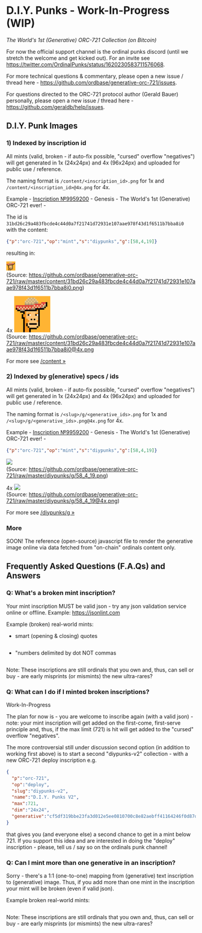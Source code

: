 #  D.I.Y. Punks -   Work-In-Progress (WIP)

_The World's 1st (Generative) ORC-721 Collection (on Bitcoin)_



For now the official support channel is the ordinal punks discord
(until we stretch the welcome and get kicked out). For an invite
see <https://twitter.com/OrdinalPunks/status/1620230583711576068>.

For more technical questions & commentary,
please open a new issue / thread here - <https://github.com/ordbase/generative-orc-721/issues>.

For questions directed to the ORC-721 protocol author (Gerald Bauer) personally,
please open a new issue / thread here - <https://github.com/geraldb/help/issues>.



## D.I.Y. Punk Images

### 1) Indexed by inscription id

All mints (valid, broken - if auto-fix possible, "cursed" overflow "negatives")
will get generated in 1x (24x24px) and 4x (96x24px) and uploaded for public use / reference.


The naming format is `/content/<inscription_id>.png` for 1x
and `/content/<inscription_id>@4x.png` for 4x.

Example - [Inscription №9959200](https://ordinals.com/inscription/31bd26c29a483fbcde4c44d0a7f21741d72931e107aae978f43d1f6511b7bba8i0) - Genesis - The World's 1st (Generative) ORC-721 ever! -



The id is `31bd26c29a483fbcde4c44d0a7f21741d72931e107aae978f43d1f6511b7bba8i0`
with the content:

``` json
{"p":"orc-721","op":"mint","s":"diypunks","g":[58,4,19]}
```

resulting in:

![](https://github.com/ordbase/generative-orc-721/raw/master/content/31bd26c29a483fbcde4c44d0a7f21741d72931e107aae978f43d1f6511b7bba8i0.png) <br>
(Source:
<https://github.com/ordbase/generative-orc-721/raw/master/content/31bd26c29a483fbcde4c44d0a7f21741d72931e107aae978f43d1f6511b7bba8i0.png>)

4x ![](https://github.com/ordbase/generative-orc-721/raw/master/content/31bd26c29a483fbcde4c44d0a7f21741d72931e107aae978f43d1f6511b7bba8i0@4x.png) <br>
(Source: <https://github.com/ordbase/generative-orc-721/raw/master/content/31bd26c29a483fbcde4c44d0a7f21741d72931e107aae978f43d1f6511b7bba8i0@4x.png>



For more see  [/content »](../content)



### 2) Indexed by g(enerative) specs / ids

All mints (valid, broken - if auto-fix possible, "cursed" overflow "negatives")
will get generated in 1x (24x24px) and 4x (96x24px) and uploaded for public use / reference.


The naming format is `/<slug>/g/<generative_ids>.png` for 1x
and `/<slug>/g/<generative_ids>.png@4x.png` for 4x.


Example - [Inscription №9959200](https://ordinals.com/inscription/31bd26c29a483fbcde4c44d0a7f21741d72931e107aae978f43d1f6511b7bba8i0) - Genesis - The World's 1st (Generative) ORC-721 ever! -

``` json
{"p":"orc-721","op":"mint","s":"diypunks","g":[58,4,19]}
```

![](https://github.com/ordbase/generative-orc-721/raw/master/diypunks/g/58_4_19.png) <br>
(Source:
<https://github.com/ordbase/generative-orc-721/raw/master/diypunks/g/58_4_19.png>)

4x ![](https://github.com/ordbase/generative-orc-721/raw/master/diypunks/g/58_4_19@4x.png) <br>
(Source:
<https://github.com/ordbase/generative-orc-721/raw/master/diypunks/g/58_4_19@4x.png>)


For more see  [/diypunks/g »](g)





### More

SOON!  The reference (open-source) javascript file to render the generative image
online via data fetched from "on-chain" ordinals content only.



## Frequently Asked Questions (F.A.Qs) and Answers

### Q: What's a broken mint inscription?

Your mint inscription MUST be valid json - try any json validation service online or offline.
Example: <https://jsonlint.com>



Example (broken) real-world mints:

- smart (opening & closing) quotes


``` json
```


- "numbers delimited by dot NOT commas


``` json
```

Note: These inscriptions are still ordinals that you own and, thus, can sell or buy -
are early misprints (or mismints) the new ultra-rares?



### Q:  What can I do if I minted broken inscriptions?

Work-In-Progress

The plan for now is - you are welcome to inscribe again (with a valid json) -
note: your mint inscription will get added on the first-come, first-serve principle
and, thus, if the max limit (721) is hit will get added to the "cursed" overflow "negatives".

The more controversial still under discussion second option (in addition to working first above)
is to start a second "diypunks-v2" collection - with a new ORC-721 deploy inscription e.g.

```json
{
  "p":"orc-721",
  "op":"deploy",
  "slug":"diypunks-v2",
  "name":"D.I.Y. Punks V2",
  "max":721,
  "dim":"24x24",
  "generative":"cf5df319bbe23fa3d012e5ee0810700c8e82aebff41164246f0d87d7b60a9903i0"
}
```

that gives you (and everyone else) a second chance to get in a mint below 721.   If you support this idea
and are interested in doing the "deploy" inscription - please, tell us / say so on the ordinals punk channel!





### Q: Can I mint more than one generative in an inscription?

Sorry - there's a 1:1 (one-to-one) mapping from (generative) text inscription to
(generative) image.  Thus, if you add more than one mint in the inscription
your mint will be broken (even if valid json).

Example broken real-world mints:

``` json
```

Note: These inscriptions are still ordinals that you own and, thus, can sell or buy -
are early misprints (or mismints) the new ultra-rares?



